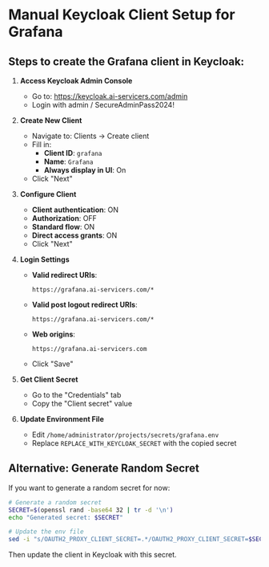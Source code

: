 # Manual Keycloak Client Setup for Grafana

## Steps to create the Grafana client in Keycloak:

1. **Access Keycloak Admin Console**
   - Go to: https://keycloak.ai-servicers.com/admin
   - Login with admin / SecureAdminPass2024!

2. **Create New Client**
   - Navigate to: Clients → Create client
   - Fill in:
     - **Client ID**: `grafana`
     - **Name**: `Grafana`
     - **Always display in UI**: On
   - Click "Next"

3. **Configure Client**
   - **Client authentication**: ON
   - **Authorization**: OFF
   - **Standard flow**: ON
   - **Direct access grants**: ON
   - Click "Next"

4. **Login Settings**
   - **Valid redirect URIs**: 
     ```
     https://grafana.ai-servicers.com/*
     ```
   - **Valid post logout redirect URIs**: 
     ```
     https://grafana.ai-servicers.com/*
     ```
   - **Web origins**: 
     ```
     https://grafana.ai-servicers.com
     ```
   - Click "Save"

5. **Get Client Secret**
   - Go to the "Credentials" tab
   - Copy the "Client secret" value

6. **Update Environment File**
   - Edit `/home/administrator/projects/secrets/grafana.env`
   - Replace `REPLACE_WITH_KEYCLOAK_SECRET` with the copied secret

## Alternative: Generate Random Secret

If you want to generate a random secret for now:

```bash
# Generate a random secret
SECRET=$(openssl rand -base64 32 | tr -d '\n')
echo "Generated secret: $SECRET"

# Update the env file
sed -i "s/OAUTH2_PROXY_CLIENT_SECRET=.*/OAUTH2_PROXY_CLIENT_SECRET=$SECRET/" /home/administrator/projects/secrets/grafana.env
```

Then update the client in Keycloak with this secret.